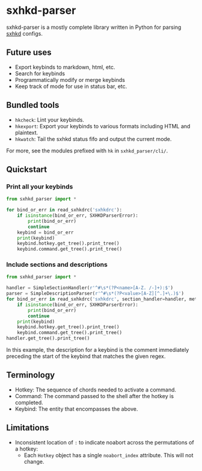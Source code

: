 # sxhkd-parser

sxhkd-parser is a mostly complete library written in Python for parsing
[sxhkd](https://github.com/baskerville/sxhkd) configs.

## Future uses

  - Export keybinds to markdown, html, etc.
  - Search for keybinds
  - Programmatically modify or merge keybinds
  - Keep track of mode for use in status bar, etc.

## Bundled tools

- `hkcheck`: Lint your keybinds.
- `hkexport`: Export your keybinds to various formats including HTML and plaintext.
- `hkwatch`: Tail the sxhkd status fifo and output the current mode.

For more, see the modules prefixed with `hk` in `sxhkd_parser/cli/`.

## Quickstart

### Print all your keybinds

```python
from sxhkd_parser import *

for bind_or_err in read_sxhkdrc('sxhkdrc'):
    if isinstance(bind_or_err, SXHKDParserError):
        print(bind_or_err)
        continue
    keybind = bind_or_err
    print(keybind)
    keybind.hotkey.get_tree().print_tree()
    keybind.command.get_tree().print_tree()
```

### Include sections and descriptions

```python
from sxhkd_parser import *

handler = SimpleSectionHandler(r'^#\s*(?P<name>[A-Z. /-]+):$')
parser = SimpleDescriptionParser(r'^#\s*(?P<value>[A-Z][^.]+\.)$')
for bind_or_err in read_sxhkdrc('sxhkdrc', section_handler=handler, metadata_parser=parser):
    if isinstance(bind_or_err, SXHKDParserError):
        print(bind_or_err)
        continue
    print(keybind)
    keybind.hotkey.get_tree().print_tree()
    keybind.command.get_tree().print_tree()
handler.get_tree().print_tree()
```

In this example, the description for a keybind is the comment immediately
preceding the start of the keybind that matches the given regex.

## Terminology

- Hotkey: The sequence of chords needed to activate a command.
- Command: The command passed to the shell after the hotkey is completed.
- Keybind: The entity that encompasses the above.

## Limitations

- Inconsistent location of `:` to indicate noabort across the permutations of a hotkey:
    - Each `Hotkey` object has a single `noabort_index` attribute.  This will not change.
